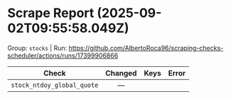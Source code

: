# Scrape Report (2025-09-02T09:55:58.049Z)

Group: `stocks`  |  Run: https://github.com/AlbertoRoca96/scraping-checks-scheduler/actions/runs/17399906866

| Check | Changed | Keys | Error |
|---|:---:|:--|:--|
| `stock_ntdoy_global_quote` | — |  |  |
